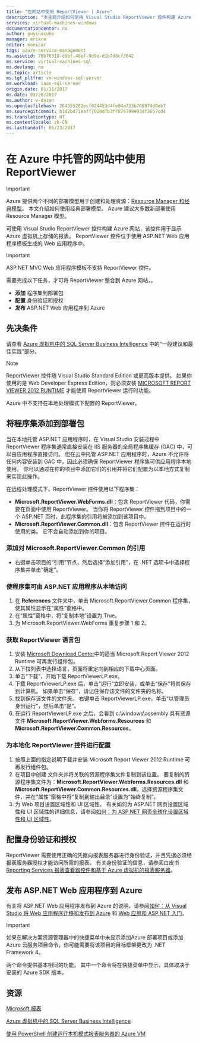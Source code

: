 ```yaml
---
title: "在网站中使用 ReportViewer | Azure"
description: "本主题介绍如何使用 Visual Studio ReportViewer 控件构建 Azure 网站，该控件用于显示 Azure 虚拟机上存储的报表。"
services: virtual-machines-windows
documentationcenter: na
author: guyinacube
manager: erikre
editor: monicar
tags: azure-service-management
ms.assetid: 78b76318-d9bf-48ef-9d9e-d1b7d8cf3042
ms.service: virtual-machines-sql
ms.devlang: na
ms.topic: article
ms.tgt_pltfrm: vm-windows-sql-server
ms.workload: iaas-sql-server
origin.date: 01/11/2017
ms.date: 03/28/2017
ms.author: v-dazen
ms.openlocfilehash: 264355282ecf024453d4fe04a733b768974d0eb7
ms.sourcegitcommit: b1d2bd71aaff7020dfb3f7874799e03df3657cd4
ms.translationtype: HT
ms.contentlocale: zh-CN
ms.lasthandoff: 06/23/2017
---
```

# <a name="use-reportviewer-in-a-web-site-hosted-in-azure"></a>在 Azure 中托管的网站中使用 ReportViewer
> [!IMPORTANT] 
> Azure 提供两个不同的部署模型用于创建和处理资源：[Resource Manager 和经典模型](../../../azure-resource-manager/resource-manager-deployment-model.md)。 本文介绍如何使用经典部署模型。 Azure 建议大多数新部署使用 Resource Manager 模型。

可使用 Visual Studio ReportViewer 控件构建 Azure 网站，该控件用于显示 Azure 虚拟机上存储的报表。 ReportViewer 控件位于使用 ASP.NET Web 应用程序模板生成的 Web 应用程序中。

> [!IMPORTANT]
> ASP.NET MVC Web 应用程序模板不支持 ReportViewer 控件。

需要完成以下任务，才可将 ReportViewer 整合到 Azure 网站，。

* **添加** 程序集到部署包
* **配置** 身份验证和授权
* **发布** ASP.NET Web 应用程序到 Azure

## <a name="prerequisites"></a>先决条件
请查看 [Azure 虚拟机中的 SQL Server Business Intelligence](../classic/ps-sql-bi.md) 中的“一般建议和最佳实践”部分。

> [!NOTE]
> ReportViewer 控件随 Visual Studio Standard Edition 或更高版本提供。 如果你使用的是 Web Developer Express Edition，则必须安装 [MICROSOFT REPORT VIEWER 2012 RUNTIME](https://www.microsoft.com/download/details.aspx?id=35747) 才能使用 ReportViewer 运行时功能。
> 
> Azure 中不支持在本地处理模式下配置的 ReportViewer。

## <a name="adding-assemblies-to-the-deployment-package"></a>将程序集添加到部署包
当在本地托管 ASP.NET 应用程序时，在 Visual Studio 安装过程中 ReportViewer 程序集通常直接安装在 IIS 服务器的全局程序集缓存 (GAC) 中，可以由应用程序直接访问。 但在云中托管 ASP.NET 应用程序时，Azure 不允许将任何内容安装到 GAC 中，因此必须确保 ReportViewer 程序集可供应用程序本地使用。 你可以通过在你的项目中添加它们的引用并将它们配置为以本地方式复制来实现此操作。

在远程处理模式下，ReportViewer 控件使用以下程序集：

* **Microsoft.ReportViewer.WebForms.dll**：包含 ReportViewer 代码，你需要在页面中使用 ReportViewer。 当你将 ReportViewer 控件拖到项目中的一个 ASP.NET 页时，此程序集的引用将被添加到该项目中。
* **Microsoft.ReportViewer.Common.dll**：包含 ReportViewer 控件在运行时使用的类。 它不会自动添加到你的项目。

### <a name="to-add-a-reference-to-microsoftreportviewercommon"></a>添加对 Microsoft.ReportViewer.Common 的引用
* 右键单击项目的“引用”节点，然后选择“添加引用”，在 .NET 选项卡中选择程序集并单击“确定”。

### <a name="to-make-the-assemblies-locally-accessible-by-your-aspnet-application"></a>使程序集可由 ASP.NET 应用程序从本地访问
1. 在 **References** 文件夹中，单击 Microsoft.ReportViewer.Common 程序集，使其属性显示在“属性”窗格中。
2. 在“属性”窗格中，将“复制本地”设置为 True。
3. 为 Microsoft.ReportViewer.WebForms 重复步骤 1 和 2。

### <a name="to-get-reportviewer-language-pack"></a>获取 ReportViewer 语言包
1. 安装 [Microsoft Download Center](http://go.microsoft.com/fwlink/?LinkId=317386)中的适当 Microsoft Report Viewer 2012 Runtime 可再发行组件包。
2. 从下拉列表中选择语言，页面将重定向到相应的下载中心页面。
3. 单击“下载”，开始下载 ReportViewerLP.exe。
4. 下载 ReportViewerLP.exe 后，单击“运行”立即安装，或单击“保存”将其保存到计算机。 如果单击“保存”，请记住保存该文件的文件夹的名称。
5. 找到保存该文件的文件夹。 右键单击 ReportViewerLP.exe，单击“以管理员身份运行”，然后单击“是”。
6. 在运行 ReportViewerLP.exe 之后，会看到 c:\windows\assembly 具有资源文件 **Microsoft.ReportViewer.Webforms.Resources** 和 **Microsoft.ReportViewer.Common.Resources**。

### <a name="to-configure-for-localized-reportviewer-control"></a>为本地化 ReportViewer 控件进行配置
1. 按照上面的指定说明下载并安装 Microsoft Report Viewer 2012 Runtime 可再发行组件包。
2. 在项目中创建 <language> 文件夹并将关联的资源程序集文件复制到该位置。 要复制的资源程序集文件为：**Microsoft.ReportViewer.Webforms.Resources.dll** 和 **Microsoft.ReportViewer.Common.Resources.dll**。选择资源程序集文件，并在“属性”窗格中将“复制到输出目录”设置为“始终复制”。
3. 为 Web 项目设置区域性和 UI 区域性。 有关如何为 ASP.NET 网页设置区域性和 UI 区域性的详细信息，请参阅[如何：为 ASP.NET 网页全球化设置区域性和 UI 区域性](https://msdn.microsoft.com/library/bz9tc508.aspx)。

## <a name="configuring-authentication-and-authorization"></a>配置身份验证和授权
ReportViewer 需要使用正确的凭据向报表服务器进行身份验证，并且凭据必须经报表服务器授权才能访问所需的报表。 有关身份验证的信息，请参阅白皮书 [Reporting Services 报表查看器控件和基于 Azure 虚拟机的报表服务器](https://msdn.microsoft.com/library/azure/dn753698.aspx)。

## <a name="publish-the-aspnet-web-application-to-azure"></a>发布 ASP.NET Web 应用程序到 Azure
有关将 ASP.NET Web 应用程序发布到 Azure 的说明，请参阅[如何：从 Visual Studio 将 Web 应用程序迁移和发布到 Azure](../../../vs-azure-tools-migrate-publish-web-app-to-cloud-service.md) 和 [Web 应用和 ASP.NET 入门](../../../app-service-web/app-service-web-get-started-dotnet.md)。

> [!IMPORTANT]
> 如果在解决方案资源管理器中的快捷菜单中未显示添加Azure 部署项目或添加 Azure 云服务项目命令，你可能需要将该项目的目标框架更改为 .NET Framework 4。
> 
> 两个命令提供基本相同的功能。 其中一个命令将在快捷菜单中显示，具体取决于安装的 Azure SDK 版本。
> 
> 

## <a name="resources"></a>资源
[Microsoft 报表](https://msdn.microsoft.com/library/bb885185.aspx)

[Azure 虚拟机中的 SQL Server Business Intelligence](../classic/ps-sql-bi.md)

[使用 PowerShell 创建运行本机模式报表服务器的 Azure VM](../classic/ps-sql-report.md)
